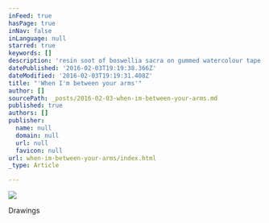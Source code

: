 ```yaml
---
inFeed: true
hasPage: true
inNav: false
inLanguage: null
starred: true
keywords: []
description: 'resin soot of boswellia sacra on gummed watercolour tape over woodden frame, 15.5x15.5x4cm, 2016'
datePublished: '2016-02-03T19:19:38.366Z'
dateModified: '2016-02-03T19:19:31.408Z'
title: "'When I'm between your arms'"
author: []
sourcePath: _posts/2016-02-03-when-im-between-your-arms.md
published: true
authors: []
publisher:
  name: null
  domain: null
  url: null
  favicon: null
url: when-im-between-your-arms/index.html
_type: Article

---
```

![](https://the-grid-user-content.s3-us-west-2.amazonaws.com/ed6fa43d-ceaa-45ea-9b86-0fe6d544c1ff.jpg)

Drawings